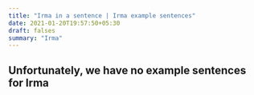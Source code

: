```yaml
---
title: "Irma in a sentence | Irma example sentences"
date: 2021-01-20T19:57:50+05:30
draft: falses
summary: "Irma"
---
```

## Unfortunately, we have no example sentences for Irma                 

